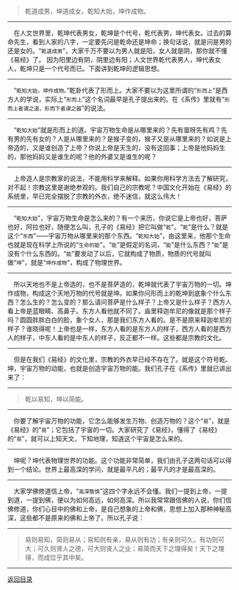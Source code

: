 > 乾道成男，坤道成女，乾知大始，坤作成物。
___
&emsp;在人文世界里，乾坤代表男女，乾坤是个代号，乾代表男，坤代表女。过去的算命先生，看到人家的八字，一定要先问是乾命还是坤命；换句话说，就是问是男的还是女的。“``乾道成男``”，大家千万不要以为男人就是阳，女人就是阴，那你就不懂《易经》了。 因为阳里边有阴，阴里边有阳；人文世界乾代表男人，坤代表女人，乾坤只是一个代号而已。下面讲到乾坤的逻辑思想。
___
&emsp;“``乾知大始，坤作成物。``”乾卦代表了形而上。大家不要以为这里所谓的“``形而上``”是西方人的学说，实际上“``形而上``”这个名词最早是孔子提出来的。在《系传》里就有“``形而上者谓之道，形而下者谓之器``”的说法。
___
&emsp;“``乾知大始``”就是形而上的道。宇宙万物生命是从哪里来的？先有蛋呀先有鸡？先有男的先有女的？人是从哪里来的？是猴子变的，猴子又是从哪里来的？如说是上帝造的，又是谁创造了上帝？你说上帝是天生的，没有这回事；上帝是他妈妈生的，那他妈妈又是谁生的呢？他的外婆又是谁生的呢？
___
&emsp;上帝造人是宗教家的说法，不能用科学来解释。如果你用科学方法去了解研究，对不起！宗教这里是谢绝参观的。我们自己的宗教呢？中国文化开始在《易经》的系统里，早已完全摆脱了宗教的外衣，绝不迷信，就这么伟大！
___
&emsp;“``乾知大始``”，宇宙万物生命是怎么来的？有一个来历，你说它是上帝也好，菩萨也好，阿拉也好，随便怎么叫，孔子的《易经》把它叫做“``乾``”。“``乾``”是什么？就是这个“``东西``”——宇宙万物从哪里来的那个东西。“``乾知大始``”，由这里来，他那个生命也就是现在科学上所说的“``生命的能``”。“``能``”是假定的名词，“``能``”是什么东西？“``能``”是没有个什么东西的。“``能``”要发动了以后，它就构成了物质，物质的代号就叫做“``坤``”，就是“``坤作成物``”，构成了物理世界。
___
&emsp;所以天地也不是上帝造的，也不是菩萨造的，乾坤就代表了宇宙万物的一切。坤作成物，构成这个天地万物的代号就是坤。如果你问形而上的乾坤到底象个什么东西？怎么生的？怎么变的？那么请问菩萨是什么样子？上帝又是什么样子？西方人看上帝是蓝眼睛、高鼻子。东方人看他就不同了。庙里释迦牟尼的像就是那个样子吗？圆圆胖胖白白的脸，象个女人，那是我们东方人看的。是不是原来释迦牟尼的样子？谁晓得呢！上帝也是一样，东方人看的是东方人的样子，西方人看的是西方人的样子，中东人看的是中东人的样子，反正都不一样。这些都是宗教的文化。
___
&emsp;但是在我们《易经》的文化里，宗教的外衣早已经不存在了。就是这个符号乾、坤，宇宙万物的动能，也就是创造宇宙万物的能。我们孔子在《系传》里就已讲出来了：
___
> 乾以易知，坤以简能。
___
&emsp;你要了解宇宙万物的功能，它怎么能够发生万物、创造万物的？这个“``易``”，就是《易经》的“``易``”；它包括了宇宙的一切。大家研究了《易经》，懂得了《易经》的“``易``”，就可以上知天文，下知地理，知道这个宇宙是怎么来的。
___
&emsp;坤呢？坤代表物理世界的功能。这个功能非常简单，我们由孔子这两句话可以得到一个结论。世界上最高深的学问，就是最平凡的；最平凡的才是最高深的。
___
&emsp;大家学佛修道信上帝，“``高深敬慎``”这四个字永远不会懂。我们一提到上帝，一提到道，一提到佛，便以为如何高远，如何高深。所以我常常跟信佛的人说，你们信佛修道，你们心目中的佛和上帝，是自己想象的上帝和佛，思想上加入那种神秘高深，这些都不是原来的佛和上帝了。所以孔子说：
___
> 易则易知，简则易从；易知则有亲，易从则有功；有亲则可久，有功则可大；可久则贤人之德，可大则贤人之业；易简而天下之理得矣！天下之理得，而成位乎其中矣。
___
[返回目录](../../../master/README.md#目录)